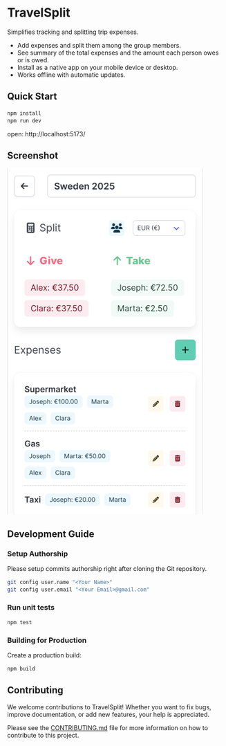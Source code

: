 # TravelSplit

Simplifies tracking and splitting trip expenses.
- Add expenses and split them among the group members.
- See summary of the total expenses and the amount each person owes or is owed.
- Install as a native app on your mobile device or desktop.
- Works offline with automatic updates.

## Quick Start

```bash
npm install
npm run dev
```
open: http://localhost:5173/

## Screenshot

![Screenshot](docs/screenshot2.png?raw=true)

## Development Guide

### Setup Authorship

Please setup commits authorship right after cloning the Git repository.

```bash
git config user.name "<Your Name>"
git config user.email "<Your Email>@gmail.com"
```

### Run unit tests

```bash
npm test
```

### Building for Production

Create a production build:

```bash
npm build
```

## Contributing

We welcome contributions to TravelSplit! Whether you want to fix bugs, improve documentation, 
or add new features, your help is appreciated.

Please see the [CONTRIBUTING.md](CONTRIBUTING.md) file for more information on how to contribute to this project.
